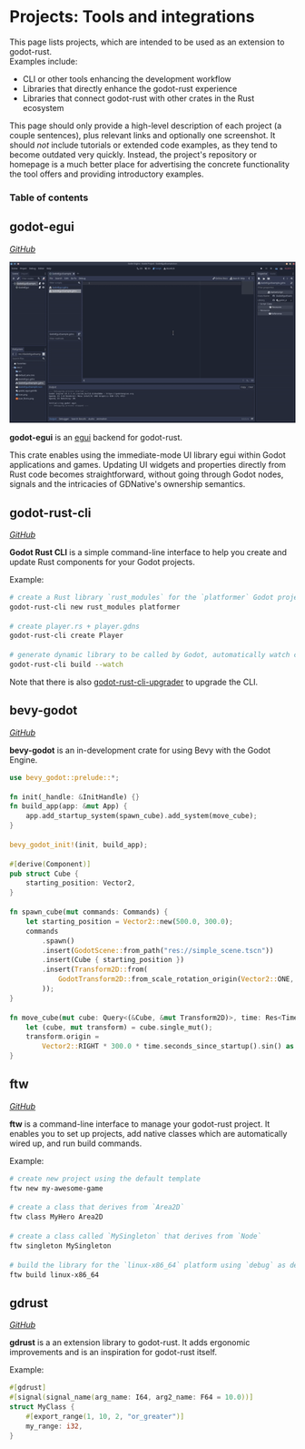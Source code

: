 # Projects: Tools and integrations

This page lists projects, which are intended to be used as an extension to godot-rust.  
Examples include:

* CLI or other tools enhancing the development workflow
* Libraries that directly enhance the godot-rust experience
* Libraries that connect godot-rust with other crates in the Rust ecosystem

This page should only provide a high-level description of each project (a couple sentences), plus relevant links and optionally one screenshot. It should _not_ include tutorials or extended code examples, as they tend to become outdated very quickly. Instead, the project's repository or homepage is a much better place for advertising the concrete functionality the tool offers and providing introductory examples.


### Table of contents
<!-- toc -->

## godot-egui

_[GitHub](https://github.com/setzer22/godot-egui)_

![](img/godot-egui.gif)

**godot-egui** is an [egui](https://github.com/emilk/egui) backend for godot-rust. 

This crate enables using the immediate-mode UI library egui within Godot applications and games. Updating UI widgets and properties directly from Rust code becomes straightforward, without going through Godot nodes, signals and the intricacies of GDNative's ownership semantics.


## godot-rust-cli

_[GitHub](https://github.com/robertcorponoi/godot-rust-cli)_

**Godot Rust CLI** is a simple command-line interface to help you create and update Rust components for your Godot projects.

Example:
```sh
# create a Rust library `rust_modules` for the `platformer` Godot project
godot-rust-cli new rust_modules platformer

# create player.rs + player.gdns
godot-rust-cli create Player 

# generate dynamic library to be called by Godot, automatically watch changes
godot-rust-cli build --watch
```

Note that there is also [godot-rust-cli-upgrader](https://github.com/robertcorponoi/godot-rust-cli-upgrader) to upgrade the CLI.


## bevy-godot

_[GitHub](https://github.com/rand0m-cloud/bevy_godot)_

**bevy-godot** is an in-development crate for using Bevy with the Godot Engine.

```rust
use bevy_godot::prelude::*;

fn init(_handle: &InitHandle) {}
fn build_app(app: &mut App) {
    app.add_startup_system(spawn_cube).add_system(move_cube);
}

bevy_godot_init!(init, build_app);

#[derive(Component)]
pub struct Cube {
    starting_position: Vector2,
}

fn spawn_cube(mut commands: Commands) {
    let starting_position = Vector2::new(500.0, 300.0);
    commands
        .spawn()
        .insert(GodotScene::from_path("res://simple_scene.tscn"))
        .insert(Cube { starting_position })
        .insert(Transform2D::from(
            GodotTransform2D::from_scale_rotation_origin(Vector2::ONE, 0.0, starting_position),
        ));
}

fn move_cube(mut cube: Query<(&Cube, &mut Transform2D)>, time: Res<Time>) {
    let (cube, mut transform) = cube.single_mut();
    transform.origin =
        Vector2::RIGHT * 300.0 * time.seconds_since_startup().sin() as f32 + cube.starting_position;
}
```


## ftw

_[GitHub](https://github.com/macalimlim/ftw)_

**ftw** is a command-line interface to manage your godot-rust project. It enables you to set up projects, add native classes which are automatically wired up, and run build commands.

Example:

```sh
# create new project using the default template
ftw new my-awesome-game

# create a class that derives from `Area2D`
ftw class MyHero Area2D

# create a class called `MySingleton` that derives from `Node`
ftw singleton MySingleton
 
# build the library for the `linux-x86_64` platform using `debug` as default
ftw build linux-x86_64
```


## gdrust

_[GitHub](https://github.com/wyattjsmith1/gdrust)_

**gdrust** is a an extension library to godot-rust. It adds ergonomic improvements and is an inspiration for godot-rust itself.

Example:

```rs
#[gdrust]
#[signal(signal_name(arg_name: I64, arg2_name: F64 = 10.0))]
struct MyClass {
    #[export_range(1, 10, 2, "or_greater")]
    my_range: i32,
}
```

